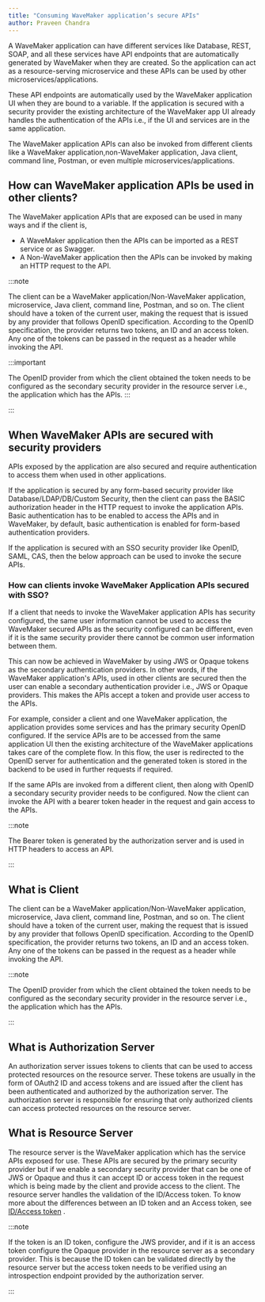 ```yaml
---
title: "Consuming WaveMaker application’s secure APIs"
author: Praveen Chandra
---
```


A WaveMaker application can have different services like Database, REST, SOAP, and all these services have API endpoints that are automatically generated by WaveMaker when they are created. So the application can act as a resource-serving microservice and these APIs can be used by other microservices/applications.

These API endpoints are automatically used by the WaveMaker application UI when they are bound to a variable. If the application is secured with a security provider the existing architecture of the WaveMaker app UI already handles the authentication of the APIs i.e., if the UI and services are in the same application.

The WaveMaker application APIs can also be invoked from different clients like a WaveMaker application,non-WaveMaker application, Java client, command line, Postman, or even multiple microservices/applications.

<!-- truncate -->

## How can WaveMaker application APIs be used in other clients?

The WaveMaker application APIs that are exposed can be used in many ways and if the client is,

- A WaveMaker application then the APIs can be imported as a REST service or as Swagger.
- A Non-WaveMaker application then the APIs can be invoked by making an HTTP request to the API.

:::note

The client can be a WaveMaker application/Non-WaveMaker application, microservice, Java client, command line, Postman, and so on. The client should have a token of the current user, making the request that is issued by any provider that follows OpenID specification. According to the OpenID specification, the provider returns two tokens, an ID and an access token. Any one of the tokens can be passed in the request as a header while invoking the API.

:::important

The OpenID provider from which the client obtained the token needs to be configured as the secondary security provider in the resource server i.e., the application which has the APIs.
:::

:::

## When WaveMaker APIs are secured with security providers

APIs exposed by the application are also secured and require authentication to access them when used in other applications.  

If the application is secured by any form-based security provider like Database/LDAP/DB/Custom Security, then the client can pass the BASIC authorization header in the HTTP request to invoke the application APIs. Basic authentication has to be enabled to access the APIs and in WaveMaker, by default, basic authentication is enabled for form-based authentication providers.

If the application is secured with an SSO security provider like OpenID, SAML, CAS, then the below approach can be used to invoke the secure APIs.

### How can clients invoke WaveMaker Application APIs secured with SSO?

If a client that needs to invoke the WaveMaker application APIs has security configured, the same user information cannot be used to access the WaveMaker secured APIs as the security configured can be different, even if it is the same security provider there cannot be common user information between them.

This can now be achieved in WaveMaker by using JWS or Opaque tokens as the secondary authentication providers. In other words, if the WaveMaker application's APIs, used in other clients are secured then the user can enable a secondary authentication provider i.e., JWS or Opaque providers. This makes the APIs accept a token and provide user access to the APIs.

For example, consider a client and one WaveMaker application, the application provides some services and has the primary security OpenID configured. If the service APIs are to be accessed from the same application UI then the existing architecture of the WaveMaker applications takes care of the complete flow. In this flow, the user is redirected to the OpenID server for authentication and the generated token is stored in the backend to be used in further requests if required.

If the same APIs are invoked from a different client, then along with OpenID a secondary security provider needs to be configured. Now the client can invoke the API with a bearer token header in the request and gain access to the APIs.

:::note

The Bearer token is generated by the authorization server and is used in HTTP headers to access an API. 

:::

## What is Client

The client can be a WaveMaker application/Non-WaveMaker application, microservice, Java client, command line, Postman, and so on. The client should have a token of the current user, making the request that is issued by any provider that follows OpenID specification. According to the OpenID specification, the provider returns two tokens, an ID and an access token. Any one of the tokens can be passed in the request as a header while invoking the API.

:::note

The OpenID provider from which the client obtained the token needs to be configured as the secondary security provider in the resource server i.e., the application which has the APIs.

:::

## What is Authorization Server

An authorization server issues tokens to clients that can be used to access protected resources on the resource server. These tokens are usually in the form of OAuth2 ID and access tokens and are issued after the client has been authenticated and authorized by the authorization server. The authorization server is responsible for ensuring that only authorized clients can access protected resources on the resource server.

## What is Resource Server

The resource server is the WaveMaker application which has the service APIs exposed for use. These APIs are secured by the primary security provider but if we enable a secondary security provider that can be one of JWS or Opaque and thus it can accept ID or access token in the request which is being made by the client and provide access to the client. The resource server handles the validation of the ID/Access token.
To know more about the differences between an ID token and an Access token, see [ID/Access token](https://auth0.com/blog/id-token-access-token-what-is-the-difference/) .

:::note

If the token is an ID token, configure the JWS provider, and if it is an access token configure the Opaque provider in the resource server as a secondary provider. This is because the ID token can be validated directly by the resource server but the access token needs to be verified using an introspection endpoint provided by the authorization server.

:::
